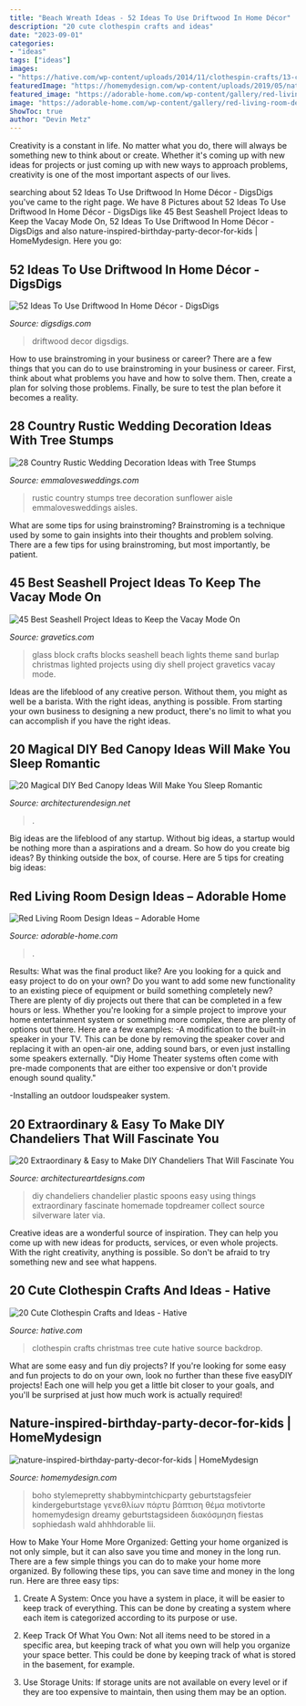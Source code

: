 ```yaml
---
title: "Beach Wreath Ideas - 52 Ideas To Use Driftwood In Home Décor"
description: "20 cute clothespin crafts and ideas"
date: "2023-09-01"
categories:
- "ideas"
tags: ["ideas"]
images:
- "https://hative.com/wp-content/uploads/2014/11/clothespin-crafts/13-clothespin-christmas-tree.jpg"
featuredImage: "https://homemydesign.com/wp-content/uploads/2019/05/nature-inspired-birthday-party-decor-for-kids.jpg"
featured_image: "https://adorable-home.com/wp-content/gallery/red-living-room-design-ideas/red-living-room-design-ideas-12.jpg"
image: "https://adorable-home.com/wp-content/gallery/red-living-room-design-ideas/red-living-room-design-ideas-12.jpg"
ShowToc: true
author: "Devin Metz"
---
```



Creativity is a constant in life. No matter what you do, there will always be something new to think about or create. Whether it's coming up with new ideas for projects or just coming up with new ways to approach problems, creativity is one of the most important aspects of our lives.

	

		
searching about 52 Ideas To Use Driftwood In Home Décor - DigsDigs you've came to the right page. We have 8 Pictures about 52 Ideas To Use Driftwood In Home Décor - DigsDigs like 45 Best Seashell Project Ideas to Keep the Vacay Mode On, 52 Ideas To Use Driftwood In Home Décor - DigsDigs and also nature-inspired-birthday-party-decor-for-kids | HomeMydesign. Here you go:
		
    
## 52 Ideas To Use Driftwood In Home Décor - DigsDigs

<img loading=lazy src="https://www.digsdigs.com/photos/ideas-to-use-driftwood-in-home-decor-35.jpg" onerror="this.onerror=null;this.src='https://tse2.mm.bing.net/th?id=OIP.rIEcS8OP17iq6vXUCIrKkgHaJ4&amp;pid=15.1';" alt="52 Ideas To Use Driftwood In Home Décor - DigsDigs">

_Source: digsdigs.com_

>driftwood decor digsdigs. 

	

How to use brainstroming in your business or career?
There are a few things that you can do to use brainstroming in your business or career. First, think about what problems you have and how to solve them. Then, create a plan for solving those problems. Finally, be sure to test the plan before it becomes a reality.

    
## 28 Country Rustic Wedding Decoration Ideas With Tree Stumps

<img loading=lazy src="http://emmalovesweddings.com/wp-content/uploads/2018/03/rustic-sunflower-wedding-aisle-ideas-with-tree-stumps.jpg" onerror="this.onerror=null;this.src='https://tse2.mm.bing.net/th?id=OIP.eRtUQG4vfZFRNUCsAHpY_AHaLH&amp;pid=15.1';" alt="28 Country Rustic Wedding Decoration Ideas with Tree Stumps">

_Source: emmalovesweddings.com_

>rustic country stumps tree decoration sunflower aisle emmalovesweddings aisles. 

	

What are some tips for using brainstroming?
Brainstroming is a technique used by some to gain insights into their thoughts and problem solving. There are a few tips for using brainstroming, but most importantly, be patient.

    
## 45 Best Seashell Project Ideas To Keep The Vacay Mode On

<img loading=lazy src="https://www.gravetics.com/wp-content/uploads/2017/08/Beach-theme-glass-block-with-sand-lights-net-and-burlap..jpg" onerror="this.onerror=null;this.src='https://tse2.mm.bing.net/th?id=OIP.24Buwy6fWlDcGOJNQOW6egHaJ4&amp;pid=15.1';" alt="45 Best Seashell Project Ideas to Keep the Vacay Mode On">

_Source: gravetics.com_

>glass block crafts blocks seashell beach lights theme sand burlap christmas lighted projects using diy shell project gravetics vacay mode. 

	

Ideas are the lifeblood of any creative person. Without them, you might as well be a barista. With the right ideas, anything is possible. From starting your own business to designing a new product, there's no limit to what you can accomplish if you have the right ideas.

    
## 20 Magical DIY Bed Canopy Ideas Will Make You Sleep Romantic

<img loading=lazy src="https://cdn.architecturendesign.net/wp-content/uploads/2015/07/AD-DIY-Bed-Canopy-11.jpg" onerror="this.onerror=null;this.src='https://tse3.mm.bing.net/th?id=OIP.FZB2nXjLbgdkWaOOh5AVIAHaLG&amp;pid=15.1';" alt="20 Magical DIY Bed Canopy Ideas Will Make You Sleep Romantic">

_Source: architecturendesign.net_

>. 

	

Big ideas are the lifeblood of any startup. Without big ideas, a startup would be nothing more than a aspirations and a dream. So how do you create big ideas? By thinking outside the box, of course. Here are 5 tips for creating big ideas: 

    
## Red Living Room Design Ideas – Adorable Home

<img loading=lazy src="https://adorable-home.com/wp-content/gallery/red-living-room-design-ideas/red-living-room-design-ideas-12.jpg" onerror="this.onerror=null;this.src='https://tse1.mm.bing.net/th?id=OIP.vuUFpUsg1a1YP0nbUBBe5wHaJ3&amp;pid=15.1';" alt="Red Living Room Design Ideas – Adorable Home">

_Source: adorable-home.com_

>. 

	

Results: What was the final product like?
Are you looking for a quick and easy project to do on your own? Do you want to add some new functionality to an existing piece of equipment or build something completely new? There are plenty of diy projects out there that can be completed in a few hours or less. Whether you're looking for a simple project to improve your home entertainment system or something more complex, there are plenty of options out there. Here are a few examples: 
-A modification to the built-in speaker in your TV. This can be done by removing the speaker cover and replacing it with an open-air one, adding sound bars, or even just installing some speakers externally.
"Diy Home Theater systems often come with pre-made components that are either too expensive or don't provide enough sound quality."

-Installing an outdoor loudspeaker system.

    
## 20 Extraordinary &amp; Easy To Make DIY Chandeliers That Will Fascinate You

<img loading=lazy src="https://www.architectureartdesigns.com/wp-content/uploads/2015/01/830-630x839.jpg" onerror="this.onerror=null;this.src='https://tse4.mm.bing.net/th?id=OIP.AOLX8G6bof41_igJwIvaOwHaJ3&amp;pid=15.1';" alt="20 Extraordinary &amp; Easy to Make DIY Chandeliers That Will Fascinate You">

_Source: architectureartdesigns.com_

>diy chandeliers chandelier plastic spoons easy using things extraordinary fascinate homemade topdreamer collect source silverware later via. 

	

Creative ideas are a wonderful source of inspiration. They can help you come up with new ideas for products, services, or even whole projects. With the right creativity, anything is possible. So don't be afraid to try something new and see what happens.

    
## 20 Cute Clothespin Crafts And Ideas - Hative

<img loading=lazy src="https://hative.com/wp-content/uploads/2014/11/clothespin-crafts/13-clothespin-christmas-tree.jpg" onerror="this.onerror=null;this.src='https://tse4.mm.bing.net/th?id=OIP.2UxlKklp5793X9VPlsNlMwHaKZ&amp;pid=15.1';" alt="20 Cute Clothespin Crafts and Ideas - Hative">

_Source: hative.com_

>clothespin crafts christmas tree cute hative source backdrop. 

	

What are some easy and fun diy projects?
If you're looking for some easy and fun projects to do on your own, look no further than these five easyDIY projects! Each one will help you get a little bit closer to your goals, and you'll be surprised at just how much work is actually required!

    
## Nature-inspired-birthday-party-decor-for-kids | HomeMydesign

<img loading=lazy src="https://homemydesign.com/wp-content/uploads/2019/05/nature-inspired-birthday-party-decor-for-kids.jpg" onerror="this.onerror=null;this.src='https://tse3.mm.bing.net/th?id=OIP.cEhq-xJcX2YAThrjFP-BXAHaLH&amp;pid=15.1';" alt="nature-inspired-birthday-party-decor-for-kids | HomeMydesign">

_Source: homemydesign.com_

>boho stylemepretty shabbymintchicparty geburtstagsfeier kindergeburtstage γενεθλίων πάρτυ βάπτιση θέμα motivtorte homemydesign dreamy geburtstagsideen διακόσμηση fiestas sophiedash wald ahhhdorable lii. 

	

How to Make Your Home More Organized: Getting your home organized is not only simple, but it can also save you time and money in the long run.
There are a few simple things you can do to make your home more organized. By following these tips, you can save time and money in the long run. Here are three easy tips:
1. Create A System: Once you have a system in place, it will be easier to keep track of everything. This can be done by creating a system where each item is categorized according to its purpose or use.

2. Keep Track Of What You Own: Not all items need to be stored in a specific area, but keeping track of what you own will help you organize your space better. This could be done by keeping track of what is stored in the basement, for example.

3. Use Storage Units: If storage units are not available on every level or if they are too expensive to maintain, then using them may be an option.

